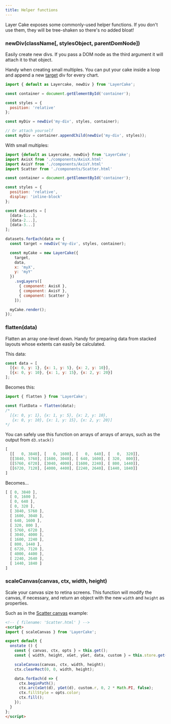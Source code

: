 ```yaml
---
title: Helper functions
---
```


Layer Cake exposes some commonly-used helper functions. If you don't use them, they will be tree-shaken so there's no added bloat!

### newDiv(className[, stylesObject, parentDomNode])

Easily create new divs. If you pass a DOM node as the third argument it will attach it to that object.

Handy when creating small multiples. You can put your cake inside a loop and append a new [target](#target) div for every chart.

```js
import { default as Layercake, newDiv } from 'LayerCake';

const container = document.getElementById('container');

const styles = {
  position: 'relative'
};

const myDiv = newDiv('my-div', styles, container);

// Or attach yourself
const myDiv = container.appendChild(newDiv('my-div', styles));
```

With small multiples:

```js
import {default as Layercake, newDiv} from 'LayerCake';
import AxisX from './components/AxisX.html'
import AxisY from './components/AxisY.html'
import Scatter from './components/Scatter.html'

const container = document.getElementById('container');

const styles = {
  position: 'relative',
  display: 'inline-block'
};

const datasets = [
  [data-1...],
  [data-2...],
  [data-3...]
];

datasets.forEach(data => {
  const target = newDiv('my-div', styles, container);

  const myCake = new LayerCake({
    target,
    data,
    x: 'myX',
    y: 'myY'
  })
    .svgLayers([
      { component: AxisX },
      { component: AxisY },
      { component: Scatter }
    ]);

  myCake.render();
});
```

### flatten(data)

Flatten an array one-level down. Handy for preparing data from stacked layouts whose extents can easily be calculated.

This data:

```js
const data = [
  [{x: 0, y: 1}, {x: 1, y: 5}, {x: 2, y: 10}],
  [{x: 0, y: 10}, {x: 1, y: 15}, {x: 2, y: 20}]
];
```

Becomes this:

```js
import { flatten } from 'LayerCake';

const flatData = flatten(data);
/*
  [{x: 0, y: 1}, {x: 1, y: 5}, {x: 2, y: 10},
   {x: 0, y: 10}, {x: 1, y: 15}, {x: 2, y: 20}]
*/
```

You can safely use this function on arrays of arrays of arrays, such as the output from `d3.stack()`

```js
[
  [[   0, 3840], [   0, 1600], [   0,  640], [   0,  320]],
  [[3840, 5760], [1600, 3040], [ 640, 1600], [ 320,  800]],
  [[5760, 6720], [3040, 4000], [1600, 2240], [ 800, 1440]],
  [[6720, 7120], [4000, 4400], [2240, 2640], [1440, 1840]]
]
```

Becomes...

```js
[ [ 0, 3840 ],
  [ 0, 1600 ],
  [ 0, 640 ],
  [ 0, 320 ],
  [ 3840, 5760 ],
  [ 1600, 3040 ],
  [ 640, 1600 ],
  [ 320, 800 ],
  [ 5760, 6720 ],
  [ 3040, 4000 ],
  [ 1600, 2240 ],
  [ 800, 1440 ],
  [ 6720, 7120 ],
  [ 4000, 4400 ],
  [ 2240, 2640 ],
  [ 1440, 1840 ]
]
```

### scaleCanvas(canvas, ctx, width, height)

Scale your canvas size to retina screens. This function will modify the canvas, if necessary, and return an object with the new `width` and `height` as properties.

Such as in the [Scatter canvas](/examples/Scatter) example:

```html
<!-- { filename: 'Scatter.html' } -->
<script>
import { scaleCanvas } from 'LayerCake';

export default {
  onstate () {
    const { canvas, ctx, opts } = this.get();
    const { width, height, xGet, yGet, data, custom } = this.store.get();

    scaleCanvas(canvas, ctx, width, height);
    ctx.clearRect(0, 0, width, height);

    data.forEach(d => {
      ctx.beginPath();
      ctx.arc(xGet(d), yGet(d), custom.r, 0, 2 * Math.PI, false);
      ctx.fillStyle = opts.color;
      ctx.fill();
    });
  }
};
</script>
```
